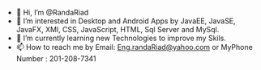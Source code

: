 - 👋 Hi, I’m @RandaRiad
- 👀 I’m interested in Desktop and Android Apps by JavaEE, JavaSE, JavaFX, XMl, CSS, JavaScript, HTML, Sql Server and MySql.
- 🌱 I’m currently learning new Technologies to improve my Skils.
- 📫 How to reach me by Email: Eng.randaRiad@yahoo.com or MyPhone Number : 201-208-7341

<!---
RandaRiad/RandaRiad is a ✨ special ✨ repository because its `README.md` (this file) appears on your GitHub profile.
You can click the Preview link to take a look at your changes.
--->
